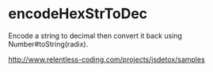 # encodeHexStrToDec
Encode a string to decimal then convert it back using Number#toString(radix).

http://www.relentless-coding.com/projects/jsdetox/samples
